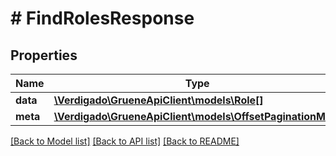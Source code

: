 # # FindRolesResponse

## Properties

Name | Type | Description | Notes
------------ | ------------- | ------------- | -------------
**data** | [**\Verdigado\GrueneApiClient\models\Role[]**](Role.md) |  |
**meta** | [**\Verdigado\GrueneApiClient\models\OffsetPaginationMeta**](OffsetPaginationMeta.md) |  |

[[Back to Model list]](../../README.md#models) [[Back to API list]](../../README.md#endpoints) [[Back to README]](../../README.md)
